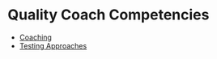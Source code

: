 # Quality Coach Competencies

- [Coaching](Coaching.md)
- [Testing Approaches](Testing-Approaches.md)